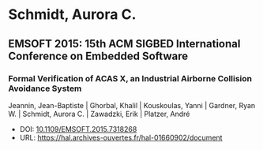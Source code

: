 # Schmidt, Aurora C.

## EMSOFT 2015: 15th ACM SIGBED International Conference on Embedded Software

### Formal Verification of ACAS X, an Industrial Airborne Collision Avoidance System
Jeannin, Jean-Baptiste | Ghorbal, Khalil | Kouskoulas, Yanni | Gardner, Ryan W. | Schmidt, Aurora C. | Zawadzki, Erik | Platzer, André
* DOI: [10.1109/EMSOFT.2015.7318268](https://doi.org/10.1109/EMSOFT.2015.7318268)
* URL: <https://hal.archives-ouvertes.fr/hal-01660902/document>

